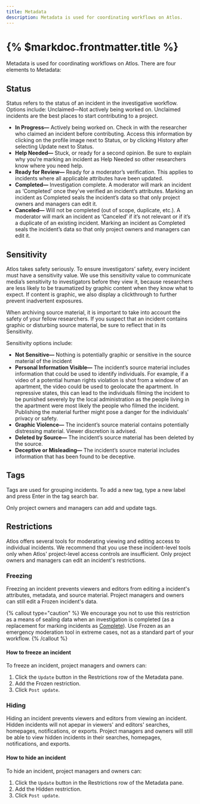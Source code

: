 ```yaml
---
title: Metadata
description: Metadata is used for coordinating workflows on Atlos.
---
```


# {% $markdoc.frontmatter.title %}

Metadata is used for coordinating workflows on Atlos. There are four elements to Metadata:

## Status 
Status refers to the status of an incident in the investigative workflow. Options include:
Unclaimed—Not actively being worked on. Unclaimed incidents are the best places to start contributing to a project. 
- **In Progress—** Actively being worked on. Check in with the researcher who claimed an incident before contributing. Access this information by clicking on the profile image next to Status, or by clicking History after selecting Update next to Status.
- **Help Needed—** Stuck, or ready for a second opinion. Be sure to explain why you’re marking an incident as Help Needed so other researchers know where you need help.
- **Ready for Review—** Ready for a moderator’s verification. This applies to incidents where all applicable attributes have been updated. 
- **Completed—** Investigation complete. A moderator will mark an incident as ‘Completed’ once they’ve verified an incident’s attributes. Marking an incident as Completed seals the incident’s data so that only project owners and managers can edit it. 
- **Canceled—** Will not be completed (out of scope, duplicate, etc.). A moderator will mark an incident as ‘Canceled’ if it’s not relevant or if it’s a duplicate of an existing incident. Marking an incident as Completed seals the incident’s data so that only project owners and managers can edit it. 

## Sensitivity 
Atlos takes safety seriously. To ensure investigators’ safety, every incident must have a sensitivity value. We use this sensitivity value to communicate media’s sensitivity to investigators before they view it, because researchers are less likely to be traumatized by graphic content when they know what to expect. If content is graphic, we also display a clickthrough to further prevent inadvertent exposures. 

When archiving source material, it is important to take into account the safety of your fellow researchers. If you suspect that an incident contains graphic or disturbing source material, be sure to reflect that in its Sensitivity.

Sensitivity options include:
- **Not Sensitive—** Nothing is potentially graphic or sensitive in the source material of the incident
- **Personal Information Visible—** The incident’s source material includes information that could be used to identify individuals. For example, if a video of a potential human rights violation is shot from a window of an apartment, the video could be used to geolocate the apartment. In repressive states, this can lead to the individuals filming the incident to be punished severely by the local administration as the people living in the apartment were most likely the people who filmed the incident. Publishing the material further might pose a danger for the individuals’ privacy or safety.
- **Graphic Violence—** The incident’s source material contains potentially distressing material. Viewer discretion is advised.
- **Deleted by Source—** The incident’s source material has been deleted by the source.
- **Deceptive or Misleading—** The incident’s source material includes information that has been found to be deceptive.

## Tags 
Tags are used for grouping incidents. To add a new tag, type a new label and press Enter in the tag search bar. 

Only project owners and managers can add and update tags. 

## Restrictions 
Atlos offers several tools for moderating viewing and editing access to individual incidents. We recommend that you use these incident-level tools only when Atlos' project-level access controls are insufficient. Only project owners and managers can edit an incident's restrictions. 

### Freezing
Freezing an incident prevents viewers and editors from editing a incident's attributes, metadata, and source material. Project managers and owners can still edit a Frozen incident's data.

{% callout type="caution" %}
We encourage you not to use this restriction as a means of sealing data when an investigation is completed (as a replacement for marking incidents as [Complete](/docs/metadata#status)). Use Frozen as an emergency moderation tool in extreme cases, not as a standard part of your workflow.
{% /callout %}

#### How to freeze an incident
To freeze an incident, project managers and owners can:
1. Click the `Update` button in the Restrictions row of the Metadata pane. 
2. Add the Frozen restriction. 
3. Click `Post update`.

### Hiding
Hiding an incident prevents viewers and editors from viewing an incident. Hidden incidents will not apepar in viewers' and editors' searches, homepages, notifications, or exports. Project managers and owners will still be able to view hidden incidents in their searches, homepages, notifications, and exports. 

#### How to hide an incident
To hide an incident, project managers and owners can:
1. Click the `Update` button in the Restrictions row of the Metadata pane. 
2. Add the Hidden restriction. 
3. Click `Post update`.